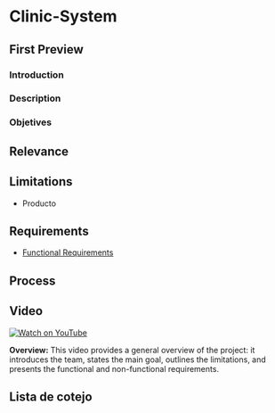 # Clinic-System
## First Preview
### Introduction

### Description


### Objetives


## Relevance



## Limitations
- Producto
## Requirements
- [Functional Requirements](https://github.com/ALEXANDER242164/OOP/blob/First-review/Requirements.md)


## Process

## Video

[![Watch on YouTube](https://img.youtube.com/vi/VuRZZwlWc9o/hqdefault.jpg)](https://www.youtube.com/watch?v=VuRZZwlWc9o)

**Overview:** This video provides a general overview of the project: it introduces the team, states the main goal, outlines the limitations, and presents the functional and non-functional requirements.

## Lista de cotejo



